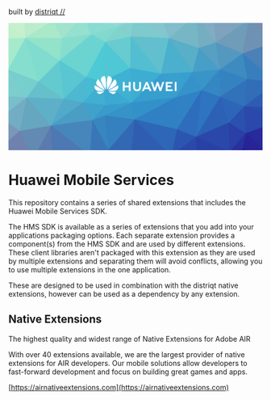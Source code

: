 
built by [distriqt //](https://airnativeextensions.com) 

![](images/promo.png)


# Huawei Mobile Services 

This repository contains a series of shared extensions that includes the Huawei Mobile Services SDK.

The HMS SDK is available as a series of extensions that you add into your applications packaging options.  Each separate extension provides a component(s) from the HMS SDK and are used by different extensions. These client libraries aren't packaged with this extension as they are used by multiple extensions and separating them will avoid conflicts, allowing you to use multiple extensions in the one application.

These are designed to be used in combination with the distriqt native extensions, however can be used as a dependency by any extension.





## Native Extensions

The highest quality and widest range of Native Extensions for Adobe AIR

With over 40 extensions available, we are the largest provider of native extensions for AIR developers.
Our mobile solutions allow developers to fast-forward development and focus on building great games and apps.

[https://airnativeextensions.com](https://airnativeextensions.com)



